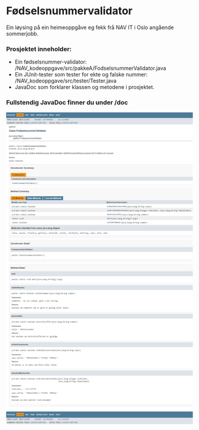 # Fødselsnummervalidator
Ein løysing på ein heimeoppgåve eg fekk frå NAV IT i Oslo angående sommerjobb.

### Prosjektet inneholder:
* Ein fødselsnummer-validator: /NAV_kodeoppgave/src/pakkeA/FodselsnummerValidator.java
* Ein JUnit-tester som tester for ekte og falske nummer: /NAV_kodeoppgave/src/tester/Tester.java
* JavaDoc som forklarer klassen og metodene i prosjektet.

### Fullstendig JavaDoc finner du under /doc 
![JavaDoc as PNG](JavaDocAsPNG.png)
